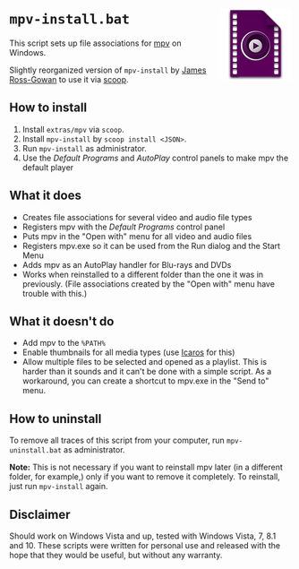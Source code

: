 ``mpv-install.bat`` <img src="assets/mpv-document.png" align="right">
===================

This script sets up file associations for [mpv][1] on Windows.

Slightly reorganized version of ``mpv-install`` by [James Ross-Gowan](https://github.com/rossy/mpv-install)
to use it via [scoop](scoop.sh).

How to install
--------------

1. Install ``extras/mpv`` via ``scoop``.
2. Install ``mpv-install`` by ``scoop install <JSON>``.
3. Run ``mpv-install`` as administrator.
4. Use the _Default Programs_ and _AutoPlay_ control panels to make mpv the
   default player

What it does
------------

- Creates file associations for several video and audio file types
- Registers mpv with the _Default Programs_ control panel
- Puts mpv in the "Open with" menu for all video and audio files
- Registers mpv.exe so it can be used from the Run dialog and the Start Menu
- Adds mpv as an AutoPlay handler for Blu-rays and DVDs
- Works when reinstalled to a different folder than the one it was in
  previously. (File associations created by the "Open with" menu have trouble
  with this.)

What it doesn't do
------------------

- Add mpv to the ``%PATH%``
- Enable thumbnails for all media types (use [Icaros][2] for this)
- Allow multiple files to be selected and opened as a playlist. This is harder
  than it sounds and it can't be done with a simple script. As a workaround,
  you can create a shortcut to mpv.exe in the "Send to" menu.

How to uninstall
----------------

To remove all traces of this script from your computer, run
``mpv-uninstall.bat`` as administrator.

**Note:** This is not necessary if you want to reinstall mpv later (in a
different folder, for example,) only if you want to remove it completely. To
reinstall, just run ``mpv-install`` again.

Disclaimer
----------

Should work on Windows Vista and up, tested with Windows Vista, 7, 8.1 and 10.
These scripts were written for personal use and released with the hope that
they would be useful, but without any warranty.

[1]: https://mpv.io/
[2]: http://www.majorgeeks.com/files/details/icaros.html
